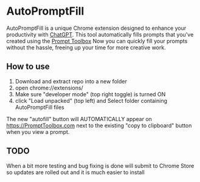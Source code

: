 # AutoPromptFill
AutoPromptFill is a unique Chrome extension designed to enhance your productivity with [ChatGPT](https://chat.openai.com). This tool automatically fills prompts that you've created using the [Prompt Toolbox](https://prompttoolbox.com) Now you can quickly fill your prompts without the hassle, freeing up your time for more creative work.

## How to use
1. Download and extract repo into a new folder
2. open chrome://extensions/
3. Make sure "developer mode" (top right toggle) is turned ON
4. click "Load unpacked" (top left) and Select folder containing AutoPromptFill files

The new "autofill" button will AUTOMATICALLY appear on <https://PromptToolbox.com> next to the existing "copy to clipboard" button when you view a prompt. 

## TODO
When a bit more testing and bug fixing is done will submit to Chrome Store so updates are rolled out and it is much easier to install
